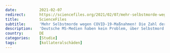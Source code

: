 ```yaml
---
date:          2021-02-07
redirect:      https://sciencefiles.org/2021/02/07/mehr-selbstmorde-wegen-covid-19-masnahmen-die-zahl-der-studien-die-das-belegen-wachst/
title:         ScienceFiles
subtitle:      'Mehr Selbstmorde wegen COVID-19-Maßnahmen! Die Zahl der Studien, die das belegen, wächst'
description:   'Deutsche MS-Medien haben kein Problem, über Selbstmord zu berichten, Selbstmord in Japan. Durch COVID-19 ist die Anzahl der Selbstmorde in Japan gestiegen, offenkundig als direkte Folge einschränkender Maßnahmen, die eigentlich ergriffen werden, um Menschenleben zu retten. Offenkundig retten Politiker mit ihren Einschränkungen nicht nur Leben, sie vernichten auch Leben, tragen dazu bei, dass sich Menschen…'
country:       DE
categories:    [Studie]
tags:          [kollateralschäden]
---
```

